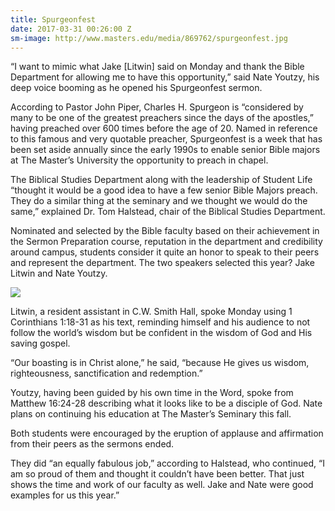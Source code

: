 ```yaml
---
title: Spurgeonfest
date: 2017-03-31 00:26:00 Z
sm-image: http://www.masters.edu/media/869762/spurgeonfest.jpg
---
```


“I want to mimic what Jake \[Litwin\] said on Monday and thank the Bible Department for allowing me to have this opportunity,” said Nate Youtzy, his deep voice booming as he opened his Spurgeonfest sermon.

According to Pastor John Piper, Charles H. Spurgeon is “considered by many to be one of the greatest preachers since the days of the apostles,” having preached over 600 times before the age of 20. Named in reference to this famous and very quotable preacher, Spurgeonfest is a week that has been set aside annually since the early 1990s to enable senior Bible majors at The Master’s University the opportunity to preach in chapel.

The Biblical Studies Department along with the leadership of Student Life “thought it would be a good idea to have a few senior Bible Majors preach. They do a similar thing at the seminary and we thought we would do the same,” explained Dr. Tom Halstead, chair of the Biblical Studies Department.

Nominated and selected by the Bible faculty based on their achievement in the Sermon Preparation course, reputation in the department and credibility around campus, students consider it quite an honor to speak to their peers and represent the department. The two speakers selected this year? Jake Litwin and Nate Youtzy.

![](http://www.masters.edu/media/869762/spurgeonfest.jpg?width=500&height=320)

Litwin, a resident assistant in C.W. Smith Hall, spoke Monday using 1 Corinthians 1:18-31 as his text, reminding himself and his audience to not follow the world’s wisdom but be confident in the wisdom of God and His saving gospel.

“Our boasting is in Christ alone,” he said, “because He gives us wisdom, righteousness, sanctification and redemption.”

Youtzy, having been guided by his own time in the Word, spoke from Matthew 16:24-28 describing what it looks like to be a disciple of God. Nate plans on continuing his education at The Master’s Seminary this fall.

Both students were encouraged by the eruption of applause and affirmation from their peers as the sermons ended.

They did “an equally fabulous job,” according to Halstead, who continued, “I am so proud of them and thought it couldn’t have been better. That just shows the time and work of our faculty as well. Jake and Nate were good examples for us this year.”